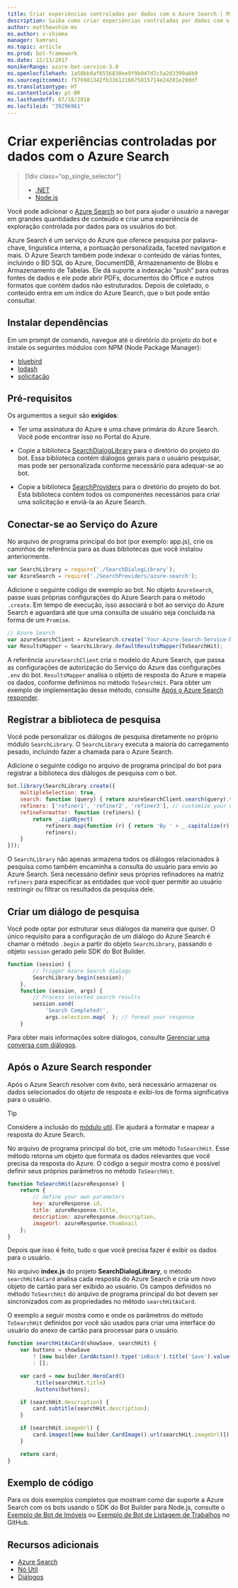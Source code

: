 ```yaml
---
title: Criar experiências controladas por dados com o Azure Search | Microsoft Docs
description: Saiba como criar experiências controladas por dados com o Azure Search e ajudar os usuários a navegar em grandes quantidades de conteúdo em um bot com o SDK do Bot Builder para Node.js e Azure Search.
author: matthewshim-ms
ms.author: v-shimma
manager: kamrani
ms.topic: article
ms.prod: bot-framework
ms.date: 12/13/2017
monikerRange: azure-bot-service-3.0
ms.openlocfilehash: 1a50bb8af6556830ee9f9b047d7c5a2d3399a6b9
ms.sourcegitcommit: f576981342fb3361216675815714e24281e20ddf
ms.translationtype: HT
ms.contentlocale: pt-BR
ms.lasthandoff: 07/18/2018
ms.locfileid: "39296961"
---
```

# <a name="create-data-driven-experiences-with-azure-search"></a>Criar experiências controladas por dados com o Azure Search 
> [!div class="op_single_selector"]
> - [.NET](../dotnet/bot-builder-dotnet-search-azure.md)
> - [Node.js](../nodejs/bot-builder-nodejs-search-azure.md)

Você pode adicionar o [ Azure Search][search] ao bot para ajudar o usuário a navegar em grandes quantidades de conteúdo e criar uma experiência de exploração controlada por dados para os usuários do bot.

Azure Search é um serviço do Azure que oferece pesquisa por palavra-chave, linguística interna, a pontuação personalizada, faceted navigation e mais. O Azure Search também pode indexar o conteúdo de várias fontes, incluindo o BD SQL do Azure, DocumentDB, Armazenamento de Blobs e Armazenamento de Tabelas. Ele dá suporte a indexação "push" para outras fontes de dados e ele pode abrir PDFs, documentos do Office e outros formatos que contém dados não estruturados. Depois de coletado, o conteúdo entra em um índice do Azure Search, que o bot pode então consultar.

## <a name="install-dependencies"></a>Instalar dependências

Em um prompt de comando, navegue até o diretório do projeto do bot e instale os seguintes módulos com NPM (Node Package Manager):

* [bluebird](https://www.npmjs.com/package/bluebird)
* [lodash](https://www.npmjs.com/package/lodash)
* [solicitação](https://www.npmjs.com/package/request)

## <a name="prerequisites"></a>Pré-requisitos

Os argumentos a seguir são **exigidos**: 
- Ter uma assinatura do Azure e uma chave primária do Azure Search. Você pode encontrar isso no Portal do Azure.
- Copie a biblioteca [SearchDialogLibrary](https://github.com/Microsoft/botBuilder-Samples/tree/master/Node/demo-Search/SearchDialogLibrary) para o diretório do projeto do bot. Essa biblioteca contém diálogos gerais para o usuário pesquisar, mas pode ser personalizada conforme necessário para adequar-se ao bot. 

- Copie a biblioteca [SearchProviders](https://github.com/Microsoft/botBuilder-Samples/tree/master/Node/demo-Search/SearchProviders) para o diretório do projeto do bot. Esta biblioteca contém todos os componentes necessários para criar uma solicitação e enviá-la ao Azure Search.

## <a name="connect-to-the-azure-service"></a>Conectar-se ao Serviço do Azure 

No arquivo de programa principal do bot (por exemplo: app.js), crie os caminhos de referência para as duas bibliotecas que você instalou anteriormente. 

```javascript
var SearchLibrary = require('./SearchDialogLibrary');
var AzureSearch = require('./SearchProviders/azure-search');
```

Adicione o seguinte código de exemplo ao bot. No objeto `AzureSearch`, passe suas próprias configurações do Azure Search para o método `.create`. Em tempo de execução, isso associará o bot ao serviço do Azure Search e aguardará até que uma consulta de usuário seja concluída na forma de um `Promise`.  

```javascript
// Azure Search
var azureSearchClient = AzureSearch.create('Your-Azure-Search-Service-Name', 'Your-Azure-Search-Primary-Key', 'Your-Azure-Search-Service-Index');
var ResultsMapper = SearchLibrary.defaultResultsMapper(ToSearchHit);
```

 A referência `azureSearchClient` cria o modelo do Azure Search, que passa as configurações de autorização do Serviço do Azure das configurações `.env` do bot. 
 `ResultsMapper` analisa o objeto de resposta do Azure e mapeia os dados, conforme definimos no método `ToSearchHit`. Para obter um exemplo de implementação desse método, consulte [Após o Azure Search responder](#after-azure-search-responds).

## <a name="register-the-search-library"></a>Registrar a biblioteca de pesquisa
Você pode personalizar os diálogos de pesquisa diretamente no próprio módulo `SearchLibrary`. O `SearchLibrary` executa a maioria do carregamento pesado, incluindo fazer a chamada para o Azure Search. 

Adicione o seguinte código no arquivo de programa principal do bot para registrar a biblioteca dos diálogos de pesquisa com o bot. 

```javascript
bot.library(SearchLibrary.create({
    multipleSelection: true,
    search: function (query) { return azureSearchClient.search(query).then(ResultsMapper); },
    refiners: ['refiner1', 'refiner2', 'refiner3'], // customize your own refiners 
    refineFormatter: function (refiners) {
        return _.zipObject(
            refiners.map(function (r) { return 'By ' + _.capitalize(r); }),
            refiners);
    }
}));
```
O `SearchLibrary` não apenas armazena todos os diálogos relacionados à pesquisa como também encaminha a consulta do usuário para envio ao Azure Search. Será necessário definir seus próprios refinadores na matriz `refiners` para especificar as entidades que você quer permitir ao usuário restringir ou filtrar os resultados da pesquisa dele.  

## <a name="create-a-search-dialog"></a>Criar um diálogo de pesquisa

Você pode optar por estruturar seus diálogos da maneira que quiser. O único requisito para a configuração de um diálogo do Azure Search é chamar o método `.begin` a partir do objeto `SearchLibrary`, passando o objeto `session` gerado pelo SDK do Bot Builder. 

```javascript
function (session) {
        // Trigger Azure Search dialogs 
        SearchLibrary.begin(session);
    },
    function (session, args) {
        // Process selected search results
        session.send(
            'Search Completed!',
            args.selection.map(  ); // format your response 
    }
```
Para obter mais informações sobre diálogos, consulte [Gerenciar uma conversa com diálogos](bot-builder-nodejs-dialog-manage-conversation.md).

## <a name="after-azure-search-responds"></a>Após o Azure Search responder 

Após o Azure Search resolver com êxito, será necessário armazenar os dados selecionados do objeto de resposta e exibi-los de forma significativa para o usuário.

> [!TIP]
> Considere a inclusão do [módulo util][NodeUtil]. Ele ajudará a formatar e mapear a resposta do Azure Search.

No arquivo de programa principal do bot, crie um método `ToSearchHit`. Esse método retorna um objeto que formata os dados relevantes que você precisa da resposta do Azure. O código a seguir mostra como é possível definir seus próprios parâmetros no método `ToSearchHit`. 
 
 ```javascript
 function ToSearchHit(azureResponse) {
     return {
         // define your own parameters 
         key: azureResponse.id,
         title: azureResponse.title,
         description: azureResponse.description,
         imageUrl: azureResponse.thumbnail
     };
 }
```
Depois que isso é feito, tudo o que você precisa fazer é exibir os dados para o usuário. 

 No arquivo **index.js** do projeto **SearchDialogLibrary**, o método `searchHitAsCard` analisa cada resposta do Azure Search e cria um novo objeto de cartão para ser exibido ao usuário. Os campos definidos no método `ToSearchHit` do arquivo de programa principal do bot devem ser sincronizados com as propriedades no método `searchHitAsCard`. 

O exemplo a seguir mostra como e onde os parâmetros do método `ToSearchHit` definidos por você são usados para criar uma interface do usuário do anexo de cartão para processar para o usuário. 

```javascript
function searchHitAsCard(showSave, searchHit) {
    var buttons = showSave
        ? [new builder.CardAction().type('imBack').title('Save').value(searchHit.key)]
        : [];

    var card = new builder.HeroCard()
        .title(searchHit.title) 
        .buttons(buttons);

    if (searchHit.description) {
        card.subtitle(searchHit.description);
    }

    if (searchHit.imageUrl) {
        card.images([new builder.CardImage().url(searchHit.imageUrl)]);
    }

    return card;
}
```

## <a name="sample-code"></a>Exemplo de código

Para os dois exemplos completos que mostram como dar suporte a Azure Search com os bots usando o SDK do Bot Builder para Node.js, consulte o [Exemplo de Bot de Imóveis](https://github.com/Microsoft/BotBuilder-Samples/tree/master/Node/demo-Search/RealEstateBot) ou [Exemplo de Bot de Listagem de Trabalhos](https://github.com/Microsoft/BotBuilder-Samples/tree/master/Node/demo-Search/JobListingBot) no GitHub. 

## <a name="additional-resources"></a>Recursos adicionais

* [Azure Search][search]
* [Nó Util][NodeUtil]
* [Diálogos](bot-builder-nodejs-dialog-manage-conversation.md)

[NodeUtil]: https://nodejs.org/api/util.html
[search]: /azure/search/search-what-is-azure-search